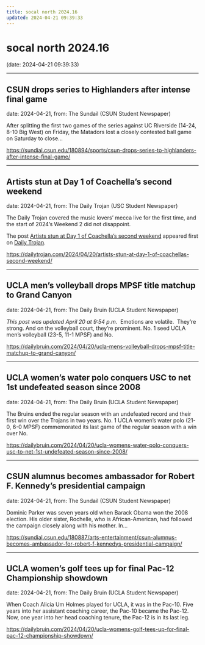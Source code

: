 ```yaml
---
title: socal north 2024.16
updated: 2024-04-21 09:39:33
---
```


# socal north 2024.16

(date: 2024-04-21 09:39:33)

---

## CSUN drops series to Highlanders after intense final game

date: 2024-04-21, from: The Sundail (CSUN Student Newspaper)

After splitting the first two games of the series against UC Riverside (14-24, 8-10 Big West) on Friday, the Matadors lost a closely contested ball game on Saturday to close... 

<https://sundial.csun.edu/180894/sports/csun-drops-series-to-highlanders-after-intense-final-game/>

---

## Artists stun at Day 1 of Coachella’s second weekend

date: 2024-04-21, from: The Daily Trojan (USC Student Newspaper)

<p>The Daily Trojan covered the music lovers’ mecca live for the first time, and the start of 2024’s Weekend 2 did not disappoint.</p>
<p>The post <a href="https://dailytrojan.com/2024/04/20/artists-stun-at-day-1-of-coachellas-second-weekend/">Artists stun at Day 1 of Coachella’s second weekend</a> appeared first on <a href="https://dailytrojan.com">Daily Trojan</a>.</p>
 

<https://dailytrojan.com/2024/04/20/artists-stun-at-day-1-of-coachellas-second-weekend/>

---

## UCLA men’s volleyball drops MPSF title matchup to Grand Canyon

date: 2024-04-21, from: The Daily Bruin (UCLA Student Newspaper)

<em>This post was updated April 20 at 9:54 p.m.&#160;</em>
Emotions are volatile.&#160;
They’re strong.
And on the volleyball court, they’re prominent.
No. 1 seed UCLA men’s volleyball (23-5, 11-1 MPSF) and No. 

<https://dailybruin.com/2024/04/20/ucla-mens-volleyball-drops-mpsf-title-matchup-to-grand-canyon/>

---

## UCLA women’s water polo conquers USC to net 1st undefeated season since 2008

date: 2024-04-21, from: The Daily Bruin (UCLA Student Newspaper)

The Bruins ended the regular season with an undefeated record and their first win over the Trojans in two years.
No. 1 UCLA women’s water polo (21-0, 6-0 MPSF) commemorated its last game of the regular season with a win over No. 

<https://dailybruin.com/2024/04/20/ucla-womens-water-polo-conquers-usc-to-net-1st-undefeated-season-since-2008/>

---

## CSUN alumnus becomes ambassador for Robert F. Kennedy’s presidential campaign

date: 2024-04-21, from: The Sundail (CSUN Student Newspaper)

Dominic Parker was seven years old when Barack Obama won the 2008 election. His older sister, Rochelle, who is African-American, had followed the campaign closely along with his mother. In... 

<https://sundial.csun.edu/180887/arts-entertainment/csun-alumnus-becomes-ambassador-for-robert-f-kennedys-presidential-campaign/>

---

## UCLA women’s golf tees up for final Pac-12 Championship showdown

date: 2024-04-21, from: The Daily Bruin (UCLA Student Newspaper)

When Coach Alicia Um Holmes played for UCLA, it was in the Pac-10.
Five years into her assistant coaching career, the Pac-10 became the Pac-12.
Now, one year into her head coaching tenure, the Pac-12 is in its last leg. 

<https://dailybruin.com/2024/04/20/ucla-womens-golf-tees-up-for-final-pac-12-championship-showdown/>

